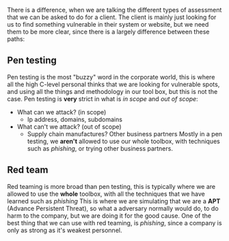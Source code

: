 There is a difference, when we are talking the different types of assessment that we can be asked to do for a client.
The client is mainly just looking for us to find something vulnerable in their system or website, but we need them to be more clear, since there is a largely difference between these paths:

## Pen testing
Pen testing is the most "buzzy" word in the corporate world, this is where all the high C-level personal thinks that we are looking for vulnerable spots, and using all the things and methodology in our tool box, but this is not the case. 
Pen testing is **very** strict in what is *in scope* and *out of scope*:
- What can we attack? (in scope)
	- Ip address, domains, subdomains
- What can't we attack? (out of scope)
	- Supply chain manufactures? Other business partners
Mostly in a pen testing, we **aren't** allowed to use our whole toolbox, with techniques such as *phishing*, or trying other business partners.

## Red team
Red teaming is more broad than pen testing, this is typically where we are allowed to use the **whole** toolbox, with all the techniques that we have learned such as *phishing*
This is where we are simulating that we are a **APT** (Advance Persistent Threat), so what a adversary normally would do, to do harm to the company, but we are doing it for the good cause. 
One of the best thing that we can use with red teaming, is *phishing*, since a company is only as strong as it's weakest personnel.